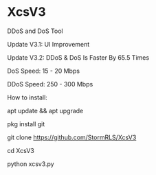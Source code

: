 # XcsV3
DDoS and DoS Tool

Update V3.1: UI Improvement

Update V3.2: DDoS & DoS Is Faster By 65.5 Times

DoS Speed: 15 - 20 Mbps

DDoS Speed: 250 - 300 Mbps

How to install:

apt update && apt upgrade

pkg install git

git clone 
https://github.com/StormRLS/XcsV3

cd XcsV3

python xcsv3.py
